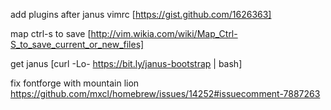 add plugins after janus
vimrc [https://gist.github.com/1626363]

map ctrl-s to save
[http://vim.wikia.com/wiki/Map_Ctrl-S_to_save_current_or_new_files]

get janus
[curl -Lo- https://bit.ly/janus-bootstrap | bash]

fix fontforge with mountain lion
https://github.com/mxcl/homebrew/issues/14252#issuecomment-7887263